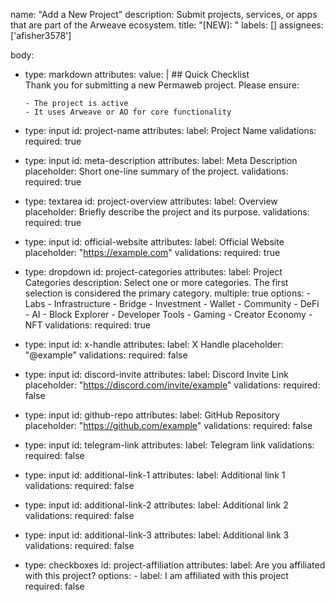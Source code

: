 name: "Add a New Project"
description: Submit projects, services, or apps that are part of the Arweave ecosystem.
title: "[NEW]: "
labels: []
assignees: ['afisher3578']

body:

- type: markdown
  attributes:
  value: | ## Quick Checklist  
   Thank you for submitting a new Permaweb project. Please ensure:

      - The project is active
      - It uses Arweave or AO for core functionality

- type: input
  id: project-name
  attributes:
  label: Project Name
  validations:
  required: true

- type: input
  id: meta-description
  attributes:
  label: Meta Description
  placeholder: Short one-line summary of the project.
  validations:
  required: true

- type: textarea
  id: project-overview
  attributes:
  label: Overview
  placeholder: Briefly describe the project and its purpose.
  validations:
  required: true

- type: input
  id: official-website
  attributes:
  label: Official Website
  placeholder: "https://example.com"
  validations:
  required: true

- type: dropdown
  id: project-categories
  attributes:
  label: Project Categories
  description: Select one or more categories. The first selection is considered the primary category.
  multiple: true
  options: - Labs - Infrastructure - Bridge - Investment - Wallet - Community - DeFi - AI - Block Explorer - Developer Tools - Gaming - Creator Economy - NFT
  validations:
  required: true

- type: input
  id: x-handle
  attributes:
  label: X Handle
  placeholder: "@example"
  validations:
  required: false

- type: input
  id: discord-invite
  attributes:
  label: Discord Invite Link
  placeholder: "https://discord.com/invite/example"
  validations:
  required: false

- type: input
  id: github-repo
  attributes:
  label: GitHub Repository
  placeholder: "https://github.com/example"
  validations:
  required: false

- type: input
  id: telegram-link
  attributes:
  label: Telegram link
  validations:
  required: false

- type: input
  id: additional-link-1
  attributes:
  label: Additional link 1
  validations:
  required: false

- type: input
  id: additional-link-2
  attributes:
  label: Additional link 2
  validations:
  required: false

- type: input
  id: additional-link-3
  attributes:
  label: Additional link 3
  validations:
  required: false

- type: checkboxes
  id: project-affiliation
  attributes:
  label: Are you affiliated with this project?
  options: - label: I am affiliated with this project
  required: false

